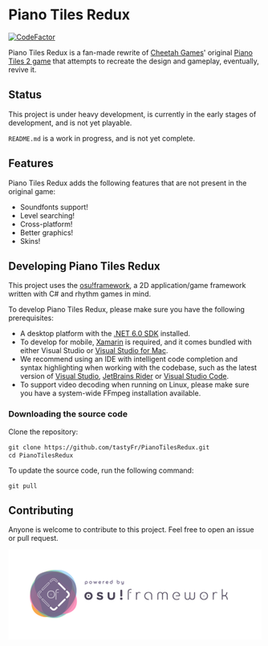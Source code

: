 # Piano Tiles Redux

[![CodeFactor](https://www.codefactor.io/repository/github/tastyfr/pianotilesredux/badge)](https://www.codefactor.io/repository/github/tastyfr/pianotilesredux)

Piano Tiles Redux is a fan-made rewrite of [Cheetah Games](https://en.wikipedia.org/wiki/Cheetah_Mobile)' original [Piano Tiles 2 game](https://en.wikipedia.org/wiki/Piano_Tiles_2) that attempts to recreate the design and gameplay, eventually, revive it.

## Status

This project is under heavy development, is currently in the early stages of development, and is not yet playable.

`README.md` is a work in progress, and is not yet complete.

## Features

Piano Tiles Redux adds the following features that are not present in the original game:

- Soundfonts support!
- Level searching!
- Cross-platform!
- Better graphics!
- Skins!

## Developing Piano Tiles Redux

This project uses the [osu!framework](https://github.com/ppy/osu-framework), a 2D application/game framework written with C# and rhythm games in mind.

To develop Piano Tiles Redux, please make sure you have the following prerequisites:

- A desktop platform with the [.NET 6.0 SDK](https://dotnet.microsoft.com/download) installed.
- To develop for mobile, [Xamarin](https://docs.microsoft.com/en-us/xamarin/) is required, and it comes bundled with either Visual Studio or [Visual Studio for Mac](https://visualstudio.microsoft.com/vs/mac/).
- We recommend using an IDE with intelligent code completion and syntax highlighting when working with the codebase, such as the latest version of [Visual Studio](https://visualstudio.microsoft.com/vs/), [JetBrains Rider](https://www.jetbrains.com/rider/) or [Visual Studio Code](https://code.visualstudio.com/).
- To support video decoding when running on Linux, please make sure you have a system-wide FFmpeg installation available.

### Downloading the source code

Clone the repository:

```shell
git clone https://github.com/tastyFr/PianoTilesRedux.git
cd PianoTilesRedux
```

To update the source code, run the following command:

```shell
git pull
```

## Contributing

Anyone is welcome to contribute to this project. Feel free to open an issue or pull request.

<p align="center">
  <a href="https://github.com/ppy/osu-framework">
    <img src="https://github.com/ppy/osu-framework/raw/master/assets/o!f%20Logo%20Powered%20Horizontal%20Large%20FC.svg" alt="Powered by osu!framework">
  </a>
</p>
